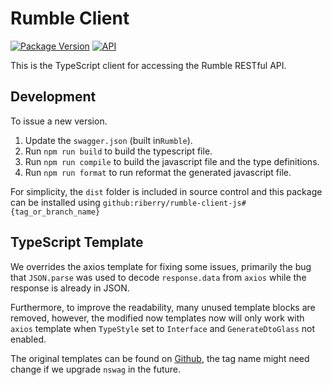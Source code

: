 # Rumble Client

[![Package Version](https://img.shields.io/badge/Version-1.3.12-green.svg)]()
[![API](https://img.shields.io/badge/API%20Version-1.13.6-green.svg)]()

This is the TypeScript client for accessing the Rumble RESTful API.


## Development

To issue a new version.

1. Update the `swagger.json` (built in`Rumble`).
2. Run `npm run build` to build the typescript file.
3. Run `npm run compile` to build the javascript file and the type definitions.
4. Run `npm run format` to run reformat the generated javascript file.

For simplicity, the `dist` folder is included in source control and this package can be installed using `github:riberry/rumble-client-js#{tag_or_branch_name}`


## TypeScript Template

We overrides the axios template for fixing some issues, primarily the bug that `JSON.parse` was used to decode `response.data` from `axios` while the response is already in JSON.

Furthermore, to improve the readability, many unused template blocks are removed, however, the modified now templates now will only work with `axios` template when `TypeStyle` set to `Interface` and `GenerateDtoGlass` not enabled.

The original templates can be found on [Github](https://github.com/RicoSuter/NSwag/tree/v13.16.1/src/NSwag.CodeGeneration.TypeScript/Templates), the tag name might need change if we upgrade `nswag` in the future.
